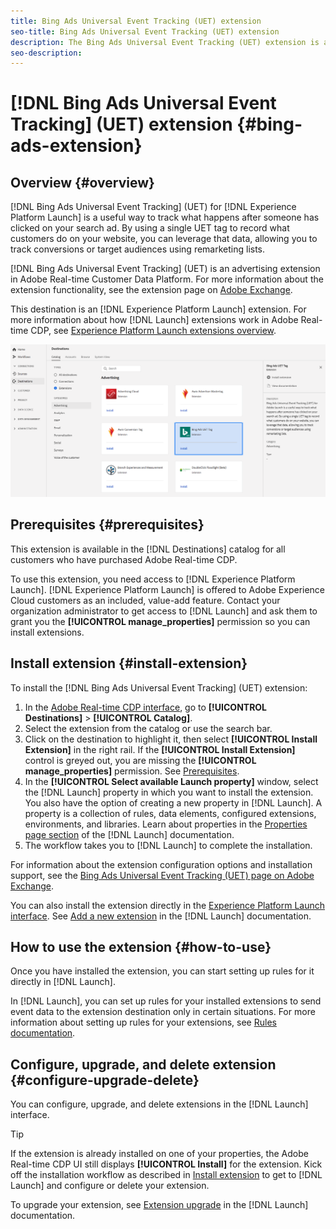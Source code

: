 ```yaml
---
title: Bing Ads Universal Event Tracking (UET) extension
seo-title: Bing Ads Universal Event Tracking (UET) extension
description: The Bing Ads Universal Event Tracking (UET) extension is an advertising destination in Adobe Real-time Customer Data Platform. For more information about the extension functionality, see the extension page on Adobe Exchange.
seo-description: 
---
```


# [!DNL Bing Ads Universal Event Tracking] (UET) extension {#bing-ads-extension}

## Overview {#overview}

[!DNL Bing Ads Universal Event Tracking] (UET) for [!DNL Experience Platform Launch] is a useful way to track what happens after someone has clicked on your search ad. By using a single UET tag to record what customers do on your website, you can leverage that data, allowing you to track conversions or target audiences using remarketing lists.

[!DNL Bing Ads Universal Event Tracking] (UET) is an advertising extension in Adobe Real-time Customer Data Platform. For more information about the extension functionality, see the extension page on [Adobe Exchange](https://exchange.adobe.com/experiencecloud.details.100154.html).

This destination is an [!DNL Experience Platform Launch] extension. For more information about how [!DNL Launch] extensions work in Adobe Real-time CDP, see [Experience Platform Launch extensions overview](/help/rtcdp/destinations/experience-platform-launch-extensions.md).

![Bing Ads extension](assets/bing-extension.png)


## Prerequisites {#prerequisites}

This extension is available in the [!DNL Destinations] catalog for all customers who have purchased Adobe Real-time CDP.

To use this extension, you need access to [!DNL Experience Platform Launch]. [!DNL Experience Platform Launch] is offered to Adobe Experience Cloud customers as an included, value-add feature. Contact your organization administrator to get access to [!DNL Launch] and ask them to grant you the **[!UICONTROL manage_properties]** permission so you can install extensions.

## Install extension {#install-extension}

To install the [!DNL Bing Ads Universal Event Tracking] (UET) extension:

1. In the [Adobe Real-time CDP interface](http://platform.adobe.com/), go to **[!UICONTROL Destinations]** > **[!UICONTROL Catalog]**.
2. Select the extension from the catalog or use the search bar.
3. Click on the destination to highlight it, then select **[!UICONTROL Install Extension]** in the right rail. If the **[!UICONTROL Install Extension]** control is greyed out, you are missing the **[!UICONTROL manage_properties]** permission. See [Prerequisites](#prerequisites).
4. In the **[!UICONTROL Select available Launch property]** window, select the [!DNL Launch] property in which you want to install the extension. You also have the option of creating a new property in [!DNL Launch]. A property is a collection of rules, data elements, configured extensions, environments, and libraries. Learn about properties in the [Properties page section](https://docs.adobe.com/content/help/en/launch/using/reference/admin/companies-and-properties.html#properties-page) of the [!DNL Launch] documentation.
5. The workflow takes you to [!DNL Launch] to complete the installation. 

For information about the extension configuration options and installation support, see the [Bing Ads Universal Event Tracking (UET) page on Adobe Exchange](https://exchange.adobe.com/experiencecloud.details.100154.html).

You can also install the extension directly in the [Experience Platform Launch interface](https://launch.adobe.com/). See [Add a new extension](https://docs.adobe.com/content/help/en/launch/using/reference/manage-resources/extensions/overview.html#add-a-new-extension) in the [!DNL Launch] documentation.


## How to use the extension {#how-to-use}

Once you have installed the extension, you can start setting up rules for it directly in [!DNL Launch].

In [!DNL Launch], you can set up rules for your installed extensions to send event data to the extension destination only in certain situations. For more information about setting up rules for your extensions, see [Rules documentation](https://docs.adobe.com/help/en/launch/using/reference/manage-resources/rules.html).

## Configure, upgrade, and delete extension {#configure-upgrade-delete}

You can configure, upgrade, and delete extensions in the [!DNL Launch] interface.

>[!TIP]
>
>If the extension is already installed on one of your properties, the Adobe Real-time CDP UI still displays **[!UICONTROL Install]** for the extension. Kick off the installation workflow as described in [Install extension](#install-extension) to get to [!DNL Launch] and configure or delete your extension.

To upgrade your extension, see [Extension upgrade](https://docs.adobe.com/content/help/en/launch/using/reference/manage-resources/extensions/extension-upgrade.html) in the [!DNL Launch] documentation.
